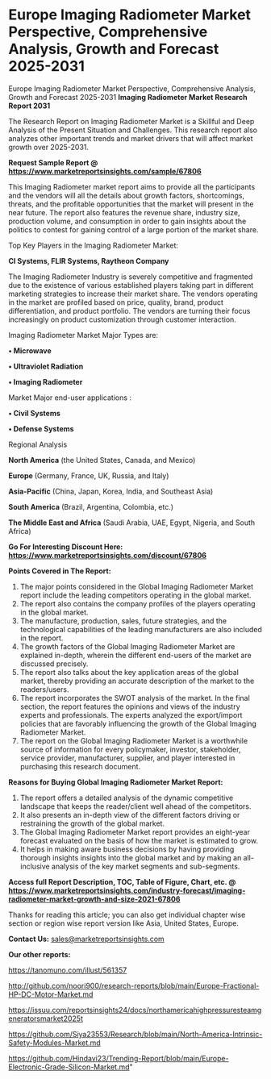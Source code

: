 # Europe Imaging Radiometer Market Perspective, Comprehensive Analysis, Growth and Forecast 2025-2031
Europe Imaging Radiometer Market Perspective, Comprehensive Analysis, Growth and Forecast 2025-2031
<strong>Imaging Radiometer Market Research Report 2031</strong>

The Research Report on Imaging Radiometer Market is a Skillful and Deep Analysis of the Present Situation and Challenges. This research report also analyzes other important trends and market drivers that will affect market growth over 2025-2031.

<strong>Request Sample Report @ <a href=https://www.marketreportsinsights.com/sample/67806>https://www.marketreportsinsights.com/sample/67806</a></strong>

This Imaging Radiometer market report aims to provide all the participants and the vendors will all the details about growth factors, shortcomings, threats, and the profitable opportunities that the market will present in the near future. The report also features the revenue share, industry size, production volume, and consumption in order to gain insights about the politics to contest for gaining control of a large portion of the market share.

Top Key Players in the Imaging Radiometer Market:

<strong>CI Systems, FLIR Systems, Raytheon Company</strong>

The Imaging Radiometer Industry is severely competitive and fragmented due to the existence of various established players taking part in different marketing strategies to increase their market share. The vendors operating in the market are profiled based on price, quality, brand, product differentiation, and product portfolio. The vendors are turning their focus increasingly on product customization through customer interaction.

Imaging Radiometer Market Major Types are:

<strong>• Microwave

• Ultraviolet Radiation

• Imaging Radiometer</strong>

Market Major end-user applications :

<strong>• Civil Systems

• Defense Systems</strong>

Regional Analysis

</u><strong><b>North America</b></strong> (the United States, Canada, and Mexico)

<strong><b>Europe </b></strong>(Germany, France, UK, Russia, and Italy)

<strong><b>Asia-Pacific</b></strong> (China, Japan, Korea, India, and Southeast Asia)

<strong><b>South America</b></strong> (Brazil, Argentina, Colombia, etc.)

<strong><b>The Middle East and Africa</b></strong> (Saudi Arabia, UAE, Egypt, Nigeria, and South Africa)

<strong>Go For Interesting Discount Here: <a href=https://www.marketreportsinsights.com/discount/67806>https://www.marketreportsinsights.com/discount/67806</a></strong>

<strong>Points Covered in The Report:</strong>
<ol>
  <li>The major points considered in the Global Imaging Radiometer Market report include the leading competitors operating in the global market.</li>
  <li>The report also contains the company profiles of the players operating in the global market.</li>
  <li>The manufacture, production, sales, future strategies, and the technological capabilities of the leading manufacturers are also included in the report.</li>
  <li>The growth factors of the Global Imaging Radiometer Market are explained in-depth, wherein the different end-users of the market are discussed precisely.</li>
  <li>The report also talks about the key application areas of the global market, thereby providing an accurate description of the market to the readers/users.</li>
  <li>The report incorporates the SWOT analysis of the market. In the final section, the report features the opinions and views of the industry experts and professionals. The experts analyzed the export/import policies that are favorably influencing the growth of the Global Imaging Radiometer Market.</li>
  <li>The report on the Global Imaging Radiometer Market is a worthwhile source of information for every policymaker, investor, stakeholder, service provider, manufacturer, supplier, and player interested in purchasing this research document.</li>
</ol>
<strong>Reasons for Buying Global Imaging Radiometer Market Report:</strong>

<ol>
  <li>The report offers a detailed analysis of the dynamic competitive landscape that keeps the reader/client well ahead of the competitors.</li>
  <li>It also presents an in-depth view of the different factors driving or restraining the growth of the global market.</li>
  <li>The Global Imaging Radiometer Market report provides an eight-year forecast evaluated on the basis of how the market is estimated to grow.</li>
  <li>It helps in making aware business decisions by having providing thorough insights insights into the global market and by making an all-inclusive analysis of the key market segments and sub-segments.</li>
</ol>
<strong>Access full Report Description, TOC, Table of Figure, Chart, etc. @ <a href=https://www.marketreportsinsights.com/industry-forecast/imaging-radiometer-market-growth-and-size-2021-67806>https://www.marketreportsinsights.com/industry-forecast/imaging-radiometer-market-growth-and-size-2021-67806</a></strong>


Thanks for reading this article; you can also get individual chapter wise section or region wise report version like Asia, United States, Europe.

<strong>Contact Us:</strong>
sales@marketreportsinsights.com

<strong>Our other reports:</strong>

<a href=https://tanomuno.com/illust/561357>https://tanomuno.com/illust/561357</a>

<a href=http://github.com/noori900/research-reports/blob/main/Europe-Fractional-HP-DC-Motor-Market.md>http://github.com/noori900/research-reports/blob/main/Europe-Fractional-HP-DC-Motor-Market.md</a>

<a href=https://issuu.com/reportsinsights24/docs/northamericahighpressuresteamgeneratorsmarket2025t>https://issuu.com/reportsinsights24/docs/northamericahighpressuresteamgeneratorsmarket2025t</a>

<a href=https://github.com/Siya23553/Research/blob/main/North-America-Intrinsic-Safety-Modules-Market.md>https://github.com/Siya23553/Research/blob/main/North-America-Intrinsic-Safety-Modules-Market.md</a>

<a href=https://github.com/Hindavi23/Trending-Report/blob/main/Europe-Electronic-Grade-Silicon-Market.md>https://github.com/Hindavi23/Trending-Report/blob/main/Europe-Electronic-Grade-Silicon-Market.md</a>"
